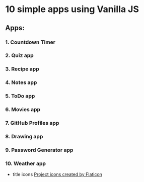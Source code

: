# 10 simple apps using Vanilla JS
## Apps:
 ### 1. Countdown Timer
 ### 2. Quiz app
 ### 3. Recipe app
 ### 4. Notes app
 ### 5. ToDo app
 ### 6. Movies app
 ### 7. GitHub Profiles app
 ### 8. Drawing app
 ### 9. Password Generator app
 ### 10.  Weather app
 
- title icons
[Project icons created by Flaticon](https://www.flaticon.com/free-icons/project)
